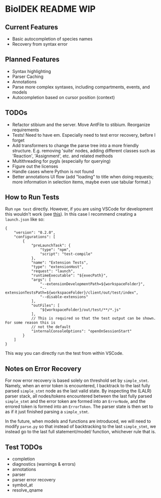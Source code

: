 # BioIDEK README WIP

## Current Features
* Basic autocompletion of species names
* Recovery from syntax error

## Planned Features
* Syntax highlighting
* Parser Caching
* Annotations
* Parse more complex syntaxes, including compartments, events, and models
* Autocompletion based on cursor position (context)

## TODOs
* Refactor stibium and the server. Move AntFile to stibium. Reorganize requirements
* Tests! Need to have em. Especially need to test error recovery, before I forget
* Add transformers to change the parse tree into a more friendly structure. E.g. removing 'suite'
nodes, adding different classes such as 'Reaction', 'Assignment', etc. and related methods
* Multithreading for pygls (especially for querying)
* Figure out the licenses
* Handle cases where Python is not found
* Better annotations UI flow (add "loading" to title when doing requests; more information in
selection items, maybe even use tabular format.)

## How to Run Tests
Run `npm test` directly. However, if you are using VSCode for development this wouldn't work (see
[this](https://code.visualstudio.com/api/working-with-extensions/testing-extension#using-insiders-version-for-extension-development)).
In this case I recommend creating a `launch.json` like so:
```
{
    "version": "0.2.0",
    "configurations": [
        {
            "preLaunchTask": {
                "type": "npm",
                "script": "test-compile"
            },
            "name": "Extension Tests",
            "type": "extensionHost",
            "request": "launch",
            "runtimeExecutable": "${execPath}",
            "args": [
                "--extensionDevelopmentPath=${workspaceFolder}",
                "--extensionTestsPath=${workspaceFolder}/client/out/test/index",
                "--disable-extensions"
            ],
            "outFiles": [
                "${workspaceFolder}/out/test/**/*.js"
            ],
            // This is required so that the test output can be shown. For some reason this is
            // not the default
            "internalConsoleOptions": "openOnSessionStart"
        }
    ]
}
```
This way you can directly run the test from within VSCode.


## Notes on Error Recovery
For now error recovery is based solely on threshold set by `simple_stmt`. Namely, when an error
token is encountered, I backtrack to the last fully parsed `simple_stmt` node as the last valid
state. By inspecting the (LALR) parser stack, all nodes/tokens encountered between the last fully
parsed `simple_stmt` and the error token are formed into an `ErrorNode`, and the errored token is
formed into an `ErrorToken`. The parser state is then set to as if it just finished parsing a
`simple_stmt`.

In the future, when models and functions are introduced, we will need to modify `parse.py` so that
instead of backtracking to the last `simple_stmt`, we instead go to the last full statement/model/
function, whichever rule that is.


## Test TODOs
* completion
* diagnostics (warnings & errors)
* annotations
* parser
* parser error recovery
* symbol_at
* resolve_qname
